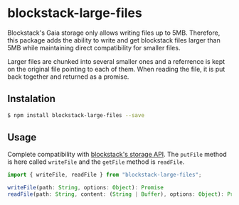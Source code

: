 # blockstack-large-files

Blockstack's Gaia storage only allows writing files up to 5MB. Therefore, this package adds the ability to write and get blockstack files larger than 5MB while maintaining direct compatibility for smaller files.

Larger files are chunked into several smaller ones and a referrence is kept on the original file pointing to each of them. When reading the file, it is put back together and returned as a promise.

## Instalation

``` bash
$ npm install blockstack-large-files --save
```

## Usage

Complete compatibility with [blockstack's storage API](https://blockstack.github.io/blockstack.js/index.html#storage). The ```putFile``` method is here called ```writeFile``` and the ```getFile``` method is ```readFile```.

``` javascript
import { writeFile, readFile } from "blockstack-large-files";
```

``` javascript
writeFile(path: String, options: Object): Promise
readFile(path: String, content: (String | Buffer), options: Object): Promise
```